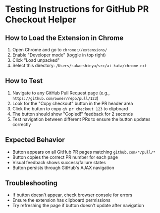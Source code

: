 # Testing Instructions for GitHub PR Checkout Helper

## How to Load the Extension in Chrome

1. Open Chrome and go to `chrome://extensions/`
2. Enable "Developer mode" (toggle in top right)
3. Click "Load unpacked"
4. Select this directory: `/Users/sakaeshinya/src/ai-kata/chrome-ext`

## How to Test

1. Navigate to any GitHub Pull Request page (e.g., `https://github.com/owner/repo/pull/123`)
2. Look for the "Copy checkout" button in the PR header area
3. Click the button to copy `gh pr checkout 123` to clipboard
4. The button should show "Copied!" feedback for 2 seconds
5. Test navigation between different PRs to ensure the button updates correctly

## Expected Behavior

- Button appears on all GitHub PR pages matching `github.com/*/pull/*`
- Button copies the correct PR number for each page
- Visual feedback shows success/failure states
- Button persists through GitHub's AJAX navigation

## Troubleshooting

- If button doesn't appear, check browser console for errors
- Ensure the extension has clipboard permissions
- Try refreshing the page if button doesn't update after navigation